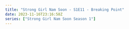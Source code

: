 ```yaml
---
title: "Strong Girl Nam Soon - S1E11 - Breaking Point"
date: 2023-11-16T23:16:58Z
series: ["Strong Girl Nam Soon Season 1"]
---
```



<mux-player stream-type="on-demand"
  src="https://kp3d-my.sharepoint.com/personal/ryoo_kp3d_onmicrosoft_com/_layouts/15/download.aspx?share=ESvAYcC7bmZPupiItobOn0sBnXVtOPZ6b406XSL7Lo6Xjg" prefer-playback="mse" controls>
  </mux-player>
  
  
  <script src="https://cdn.jsdelivr.net/npm/@mux/mux-player"></script>
  
 <script type="application/ld+json">
 {
  "@context": "https://schema.org/",
  "@type": "VideoObject",
  "name": "Strong Girl Nam Soon - S1E11 - Breaking Point",
  "contentUrl": "https://stream.mux.com/gxspJSnLAh488l3wCvcbldB5Ezp2hnIcdFjtzWGFtLE.m3u8",
  "thumbnailUrl": "https://www.themoviedb.org/t/p/original/aGuBIB79vDDQKcsQUIF5fa5P07b.jpg?width=314&fit_mode=preserve&time=25",
  "uploadDate": "2023-11-16T23:16:58Z",
}

</script>
